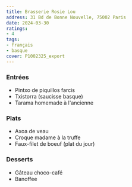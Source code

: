 ```yaml
---
title: Brasserie Rosie Lou
address: 31 Bd de Bonne Nouvelle, 75002 Paris
date: 2024-03-30
ratings:
- 4
tags:
- français
- basque
cover: P1002325_export
---
```


### Entrées
- Pintxo de piquillos farcis
- Txistorra (saucisse basque)
- Tarama homemade à l'ancienne

### Plats
- Axoa de veau
- Croque madame à la truffe
- Faux-filet de boeuf (plat du jour)

### Desserts
- Gâteau choco-café
- Banoffee